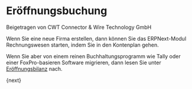 # Eröffnungsbuchung

<span class="text-muted contributed-by">Beigetragen von CWT Connector & Wire Technology GmbH</span> 

Wenn Sie eine neue Firma erstellen, dann können Sie das ERPNext-Modul Rechnungswesen starten, indem Sie in den Kontenplan gehen.

Wenn Sie aber von einem reinen Buchhaltungsprogramm wie Tally oder einer FoxPro-basieren Software migrieren, dann lesen Sie unter [Eröffnungsbilanz]({{docs_base_url}}/user/manual/en/accounts/opening-accounts.html) nach.

{next}
